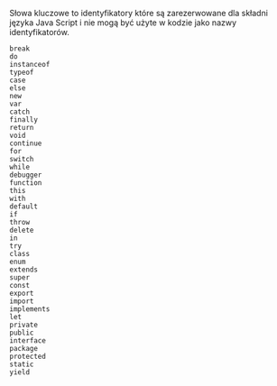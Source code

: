 Słowa kluczowe to identyfikatory które są zarezerwowane dla składni języka Java Script i nie mogą być użyte w kodzie jako nazwy identyfikatorów.

```
break
do
instanceof
typeof
case
else
new
var
catch
finally
return
void
continue
for
switch
while
debugger
function
this
with
default
if
throw
delete
in
try
class
enum
extends
super
const
export
import
implements
let
private
public
interface
package
protected
static
yield
```